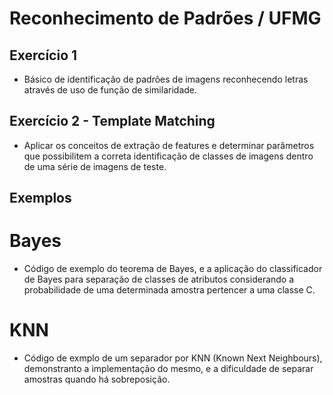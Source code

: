 # Reconhecimento de Padrões / UFMG
## Exercício 1
- Básico de identificação de padrões de imagens reconhecendo letras através de uso de função de similaridade.

## Exercício 2 - Template Matching
- Aplicar os conceitos de extração de features e determinar parâmetros que possibilitem a correta identificação de classes de imagens dentro de uma série de imagens de teste.

## Exemplos
# Bayes
 - Código de exemplo do teorema de Bayes, e a aplicação do classificador de Bayes para separação de classes de atributos considerando a probabilidade de uma determinada amostra pertencer a uma classe C.

# KNN
 - Código de exmplo de um separador por KNN (Known Next Neighbours), demonstranto a implementação do mesmo, e a dificuldade de separar amostras quando há sobreposição.